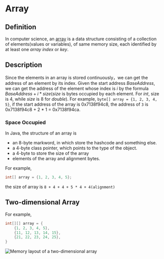 # Array

## Definition

In computer science, an [array](https://en.wikipedia.org/wiki/Array_(data_structure)) is a data structure consisting of a collection of elements(values or variables), of same memory size, each identified by at least one *array index* or *key*.

## Description

Since the elements in an array is stored continuously，we can get the address of an element by its index. Given the start address $BaseAddress$, we can get the address of the element whose index is $i$ by the formula $BaseAddress+i*size$($size$ is bytes occupied by each element. For $int$, size is $4$, while $size$ is $8$ for $double$). For example, `byte[] array = {1, 2, 3, 4, 5}`, if the start address of the array is 0x7138f94c8, the address of `3` is 0x7138f94c8 + 2 * 1 = 0x7138f94ca.

### Space Occupied

In Java, the structure of an array is

* an 8-byte markword, in which store the hashcode and something else.
* a 4-byte class pointer, which points to the type of the object.
* a 4-byte to store the size of the array
* elements of the array and alignment bytes.

For example,

```Java
int[] array = {1, 2, 3, 4, 5};
```

the size of array is `8 + 4 + 4 + 5 * 4 + 4(alignment)`

## Two-dimensional Array

For example,

```Java
int[][] array = {
    {1, 2, 3, 4, 5},
    {11, 12, 13, 14, 15},
    {21, 22, 23, 24, 25},
}
```

![Memory layout of a two-dimensional array](../asset/memory_layout_of_two_dimensional_array.jpeg)







